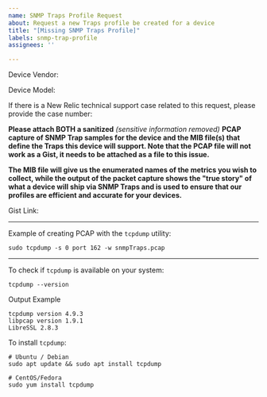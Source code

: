 ```yaml
---
name: SNMP Traps Profile Request
about: Request a new Traps profile be created for a device
title: "[Missing SNMP Traps Profile]"
labels: snmp-trap-profile
assignees: ''

---
```


[NOTE]: # ( ^^ Please add the Device Vendor and Model in the title above. ^^ )

Device Vendor: 

Device Model: 

If there is a New Relic technical support case related to this request, please provide the case number:

**Please attach BOTH a sanitized** *(sensitive information removed)* **PCAP capture of SNMP Trap samples for the device and the MIB file(s) that define the Traps this device will support. Note that the PCAP file will not work as a Gist, it needs to be attached as a file to this issue.**

**The MIB file will give us the enumerated names of the metrics you wish to collect, while the output of the packet capture shows the "true story" of what a device will ship via SNMP Traps and is used to ensure that our profiles are efficient and accurate for your devices.**

Gist Link: 

---
Example of creating PCAP with the `tcpdump` utility:
```
sudo tcpdump -s 0 port 162 -w snmpTraps.pcap
```
---
To check if `tcpdump` is available on your system:
```
tcpdump --version
```

Output Example
```
tcpdump version 4.9.3
libpcap version 1.9.1
LibreSSL 2.8.3
```

To install `tcpdump`:
```
# Ubuntu / Debian
sudo apt update && sudo apt install tcpdump

# CentOS/Fedora
sudo yum install tcpdump
```
